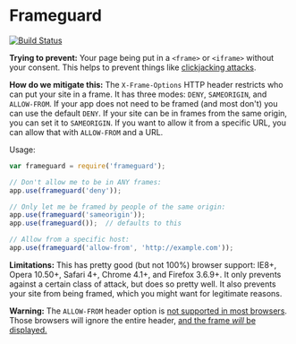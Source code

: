 # Frameguard

[![Build Status](https://travis-ci.org/helmetjs/frameguard.svg?branch=master)](https://travis-ci.org/helmetjs/frameguard)

**Trying to prevent:** Your page being put in a `<frame>` or `<iframe>` without your consent. This helps to prevent things like [clickjacking attacks](https://en.wikipedia.org/wiki/Clickjacking).

**How do we mitigate this:** The `X-Frame-Options` HTTP header restricts who can put your site in a frame. It has three modes: `DENY`, `SAMEORIGIN`, and `ALLOW-FROM`. If your app does not need to be framed (and most don't) you can use the default `DENY`. If your site can be in frames from the same origin, you can set it to `SAMEORIGIN`. If you want to allow it from a specific URL, you can allow that with `ALLOW-FROM` and a URL.

Usage:

```javascript
var frameguard = require('frameguard');

// Don't allow me to be in ANY frames:
app.use(frameguard('deny'));

// Only let me be framed by people of the same origin:
app.use(frameguard('sameorigin'));
app.use(frameguard());  // defaults to this

// Allow from a specific host:
app.use(frameguard('allow-from', 'http://example.com'));
```

**Limitations:** This has pretty good (but not 100%) browser support: IE8+, Opera 10.50+, Safari 4+, Chrome 4.1+, and Firefox 3.6.9+. It only prevents against a certain class of attack, but does so pretty well. It also prevents your site from being framed, which you might want for legitimate reasons.

**Warning:** The `ALLOW-FROM` header option is [not supported in most browsers](https://developer.mozilla.org/en-US/docs/Web/HTTP/X-Frame-Options#Browser_compatibility). Those browsers will ignore the entire header, [and the frame *will* be displayed.](https://www.owasp.org/index.php/Clickjacking_Defense_Cheat_Sheet#Limitations_2)
